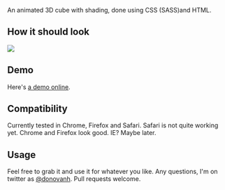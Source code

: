An animated 3D cube with shading, done using CSS (SASS)and HTML.

## How it should look

<img src="http://i.imgur.com/bAb0JSP.png" />

## Demo

Here's [a demo online](http://hop.ie/css-3d-cube/).

## Compatibility

Currently tested in Chrome, Firefox and Safari. Safari is not quite working yet. Chrome and Firefox look good. IE? Maybe later.

## Usage

Feel free to grab it and use it for whatever you like. Any questions, I'm on twitter as [@donovanh](http://twitter.com/donovanh). Pull requests welcome.